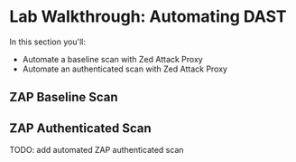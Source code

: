 # Lab Walkthrough: Automating DAST
In this section you'll:
- Automate a baseline scan with Zed Attack Proxy
- Automate an authenticated scan with Zed Attack Proxy

## ZAP Baseline Scan


## ZAP Authenticated Scan
TODO: add automated ZAP authenticated scan
